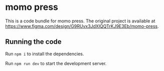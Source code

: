   # momo press

  This is a code bundle for momo press. The original project is available at https://www.figma.com/design/G9RUvx3JdXlQQTrKJ9E3Eb/momo-press.

  ## Running the code

  Run `npm i` to install the dependencies.

  Run `npm run dev` to start the development server.
  
